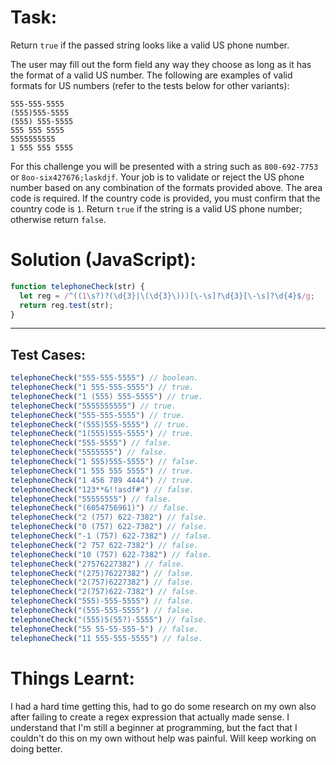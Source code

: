 # Task:
Return `true` if the passed string looks like a valid US phone number.

The user may fill out the form field any way they choose as long as it has the format of a valid US number. The following are examples of valid formats for US numbers (refer to the tests below for other variants):
```
555-555-5555
(555)555-5555
(555) 555-5555
555 555 5555
5555555555
1 555 555 5555
```
For this challenge you will be presented with a string such as `800-692-7753` or `8oo-six427676;laskdjf`. Your job is to validate or reject the US phone number based on any combination of the formats provided above. The area code is required. If the country code is provided, you must confirm that the country code is `1`. Return `true` if the string is a valid US phone number; otherwise return `false`.


# Solution (JavaScript):
```javascript
function telephoneCheck(str) {
  let reg = /^((1\s?)?(\d{3}|\(\d{3}\)))[\-\s]?\d{3}[\-\s]?\d{4}$/g;
  return reg.test(str);
}
```
-------
## Test Cases:
```javascript
telephoneCheck("555-555-5555") // boolean.
telephoneCheck("1 555-555-5555") // true.
telephoneCheck("1 (555) 555-5555") // true.
telephoneCheck("5555555555") // true.
telephoneCheck("555-555-5555") // true.
telephoneCheck("(555)555-5555") // true.
telephoneCheck("1(555)555-5555") // true.
telephoneCheck("555-5555") // false.
telephoneCheck("5555555") // false.
telephoneCheck("1 555)555-5555") // false.
telephoneCheck("1 555 555 5555") // true.
telephoneCheck("1 456 789 4444") // true.
telephoneCheck("123**&!!asdf#") // false.
telephoneCheck("55555555") // false.
telephoneCheck("(6054756961)") // false.
telephoneCheck("2 (757) 622-7382") // false.
telephoneCheck("0 (757) 622-7382") // false.
telephoneCheck("-1 (757) 622-7382") // false.
telephoneCheck("2 757 622-7382") // false.
telephoneCheck("10 (757) 622-7382") // false.
telephoneCheck("27576227382") // false.
telephoneCheck("(275)76227382") // false.
telephoneCheck("2(757)6227382") // false.
telephoneCheck("2(757)622-7382") // false.
telephoneCheck("555)-555-5555") // false.
telephoneCheck("(555-555-5555") // false.
telephoneCheck("(555)5(55?)-5555") // false.
telephoneCheck("55 55-55-555-5") // false.
telephoneCheck("11 555-555-5555") // false.
```
# Things Learnt:
I had a hard time getting this, had to go do some research on my own also after failing to create a regex expression that actually made sense. I understand that I'm still a beginner at programming, but the fact that I couldn't do this on my own without help was painful. Will keep working on doing better.
